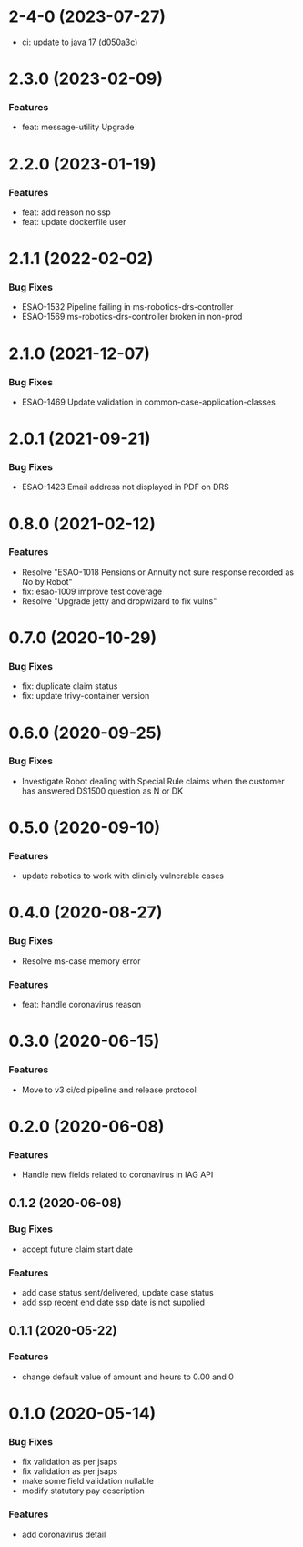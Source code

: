 <a name="2-4-0"></a>
# 2-4-0 (2023-07-27)

* ci: update to java 17 ([d050a3c](https://gitlab.com/dwp/health/ns-esa/components/ms-robotics-drs-controller/-/commit/d050a3c))

<a name="2.3.0"></a>
# 2.3.0 (2023-02-09)

### Features
* feat: message-utility Upgrade

<a name="2.2.0"></a>
# 2.2.0 (2023-01-19)

### Features
* feat: add reason no ssp
* feat: update dockerfile user

<a name="2.1.1"></a>
# 2.1.1 (2022-02-02)

### Bug Fixes
* ESAO-1532 Pipeline failing in ms-robotics-drs-controller
* ESAO-1569 ms-robotics-drs-controller broken in non-prod


<a name="2.1.0"></a>
# 2.1.0 (2021-12-07)

### Bug Fixes
* ESAO-1469 Update validation in common-case-application-classes


<a name="2.0.1"></a>
# 2.0.1 (2021-09-21)

### Bug Fixes
* ESAO-1423	Email address not displayed in PDF on DRS


<a name="0.8.0"></a>
# 0.8.0 (2021-02-12)

### Features
* Resolve "ESAO-1018 Pensions or Annuity not sure response recorded as No by Robot"
* fix: esao-1009 improve test coverage
* Resolve "Upgrade jetty and dropwizard to fix vulns"


<a name="0.7.0"></a>
# 0.7.0 (2020-10-29)

### Bug Fixes
* fix: duplicate claim status
* fix: update trivy-container version


<a name="0.6.0"></a>
# 0.6.0 (2020-09-25)

### Bug Fixes
* Investigate Robot dealing with Special Rule claims when the customer has answered DS1500 question as N or DK


<a name="0.5.0"></a>
# 0.5.0 (2020-09-10)

### Features
* update robotics to work with clinicly vulnerable cases


<a name="0.4.0"></a>
# 0.4.0 (2020-08-27)

### Bug Fixes
*  Resolve ms-case memory error

### Features
* feat: handle coronavirus reason


<a name="0.3.0"></a>
# 0.3.0 (2020-06-15)

### Features
* Move to v3 ci/cd pipeline and release protocol 


<a name="0.2.0"></a>
# 0.2.0 (2020-06-08)

### Features
* Handle new fields related to coronavirus in IAG API


<a name="0.1.2"></a>
## 0.1.2 (2020-06-08)

### Bug Fixes
* accept future claim start date 

### Features
* add case status sent/delivered, update case status 
* add ssp recent end date ssp date is not supplied 


<a name="0.1.1"></a>
## 0.1.1 (2020-05-22)

### Features
* change default value of amount and hours to 0.00 and 0 


<a name="0.1.0"></a>
# 0.1.0 (2020-05-14)

### Bug Fixes
* fix validation as per jsaps 
* fix validation as per jsaps 
* make some field validation nullable 
* modify statutory pay description 

### Features
* add coronavirus detail 
